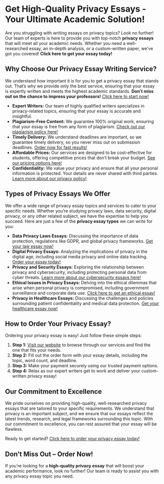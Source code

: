 # Get High-Quality Privacy Essays - Your Ultimate Academic Solution!

Are you struggling with writing essays on privacy topics? Look no further! Our team of experts is here to provide you with top-notch **privacy essays** that will meet all your academic needs. Whether you need a well-researched essay, an in-depth analysis, or a custom-written paper, we’ve got you covered! **Click here to get your essay today!**

## Why Choose Our Privacy Essay Writing Service?

We understand how important it is for you to get a privacy essay that stands out. That’s why we provide only the best service, ensuring that your essay is expertly written and meets the highest academic standards. **Don’t miss out on the chance to impress your professors!** [Click here to start now!](https://tinyurl.com/topessay?keyword=privacy+essays)

- **Expert Writers:** Our team of highly qualified writers specializes in privacy-related topics, ensuring that your essay is accurate and insightful.
- **Plagiarism-Free Content:** We guarantee 100% original work, ensuring that your essay is free from any form of plagiarism. [Check out our plagiarism policy here!](https://tinyurl.com/topessay?keyword=privacy+essays)
- **Timely Delivery:** We understand deadlines are important, so we guarantee timely delivery, so you never miss out on submission deadlines. [Order now for fast results!](https://tinyurl.com/topessay?keyword=privacy+essays)
- **Affordable Prices:** Our services are designed to be cost-effective for students, offering competitive prices that don’t break your budget. [See our pricing options here!](https://tinyurl.com/topessay?keyword=privacy+essays)
- **Confidentiality:** We value your privacy and ensure that all your personal information is protected. Your details are never shared with third parties. [Learn more about our privacy policy!](https://tinyurl.com/topessay?keyword=privacy+essays)

## Types of Privacy Essays We Offer

We offer a wide range of privacy essay topics and services to cater to your specific needs. Whether you’re studying privacy laws, data security, digital privacy, or any other related subject, we have the expertise to help you succeed. Here are just a few of the **privacy essay types** we can write for you:

- **Data Privacy Laws Essays:** Discussing the importance of data protection, regulations like GDPR, and global privacy frameworks. [Get your law essay now!](https://tinyurl.com/topessay?keyword=privacy+essays)
- **Digital Privacy Essays:** Analyzing the implications of privacy in the digital age, including social media privacy and online data tracking. [Order your essay today!](https://tinyurl.com/topessay?keyword=privacy+essays)
- **Privacy and Security Essays:** Exploring the relationship between privacy and cybersecurity, including protecting personal data from cyber threats. [Learn more about our cybersecurity essays here!](https://tinyurl.com/topessay?keyword=privacy+essays)
- **Ethical Issues in Privacy Essays:** Delving into the ethical dilemmas that arise when personal privacy is compromised, including government surveillance and corporate data use. [Click here to get an ethical essay!](https://tinyurl.com/topessay?keyword=privacy+essays)
- **Privacy in Healthcare Essays:** Discussing the challenges and policies surrounding patient confidentiality and medical data protection. [Get your healthcare essay now!](https://tinyurl.com/topessay?keyword=privacy+essays)

## How to Order Your Privacy Essay?

Ordering your privacy essay is easy! Just follow these simple steps:

1. **Step 1:** [Visit our website](https://tinyurl.com/topessay?keyword=privacy+essays) to browse through our services and find the one that fits your needs.
2. **Step 2:** Fill out the order form with your essay details, including the topic, word count, and deadline.
3. **Step 3:** Make your payment securely using our trusted payment options.
4. **Step 4:** Relax as our expert writers get to work and deliver your custom-written privacy essay!

## Our Commitment to Excellence

We pride ourselves on providing high-quality, well-researched privacy essays that are tailored to your specific requirements. We understand that privacy is an important subject, and we ensure that our essays reflect the latest trends, research, and legal frameworks surrounding this topic. With our commitment to excellence, you can rest assured that your essay will be flawless.

Ready to get started? [Click here to order your privacy essay today!](https://tinyurl.com/topessay?keyword=privacy+essays)

## Don’t Miss Out – Order Now!

If you’re looking for a **high-quality privacy essay** that will boost your academic performance, look no further! Our team is ready to assist you with any privacy essay topic you need.
